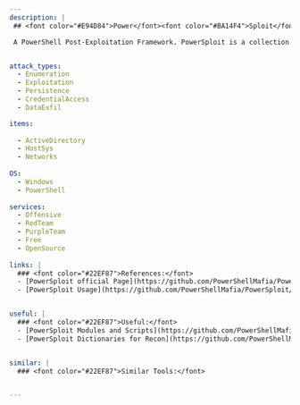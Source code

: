 ```yaml
---
description: |
 ## <font color="#E94D84">Power</font><font color="#BA14F4">Sploit</font>

 A PowerShell Post-Exploitation Framework. PowerSploit is a collection of Microsoft PowerShell modules that can be used to aid penetration testers during all phases of an assessment.


attack_types:
  - Enumeration
  - Exploitation
  - Persistence
  - CredentialAccess
  - DataExfil

items:
  
  - ActiveDirectory
  - HostSys
  - Networks
   
OS:
  - Windows
  - PowerShell
  
services:
  - Offensive
  - RedTeam
  - PurpleTeam
  - Free
  - OpenSource  
  
links: |
  ### <font color="#22EF87">References:</font>
  - [PowerSploit official Page](https://github.com/PowerShellMafia/PowerSploit/)
  - [PowerSploit Usage](https://github.com/PowerShellMafia/PowerSploit/#usage)


useful: |
  ### <font color="#22EF87">Useful:</font>
  - [PowerSploit Modules and Scripts](https://github.com/PowerShellMafia/PowerSploit/#codeexecution)
  - [PowerSploit Dictionaries for Recon](https://github.com/PowerShellMafia/PowerSploit/#recondictionaries)


similar: | 
  ### <font color="#22EF87">Similar Tools:</font>


---
```



